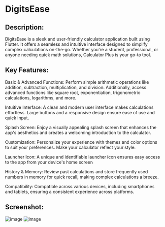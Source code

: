 # DigitsEase

## Description:

DigitsEase is a sleek and user-friendly calculator application built using Flutter. It offers a seamless and intuitive interface designed to simplify complex calculations on-the-go. Whether you're a student, professional, or anyone needing quick math solutions, Calculator Plus is your go-to tool.

## Key Features:

Basic & Advanced Functions: Perform simple arithmetic operations like addition, subtraction, multiplication, and division. Additionally, access advanced functions like square root, exponentiation, trigonometric calculations, logarithms, and more.

Intuitive Interface: A clean and modern user interface makes calculations effortless. Large buttons and a responsive design ensure ease of use and quick input.

Splash Screen: Enjoy a visually appealing splash screen that enhances the app's aesthetics and creates a welcoming introduction to the calculator.

Customization: Personalize your experience with themes and color options to suit your preferences. Make your calculator reflect your style.

Launcher Icon: A unique and identifiable launcher icon ensures easy access to the app from your device's home screen

History & Memory: Review past calculations and store frequently used numbers in memory for quick recall, making complex calculations a breeze.

Compatibility: Compatible across various devices, including smartphones and tablets, ensuring a consistent experience across platforms.

## Screenshot:

![image](https://github.com/saicharan21-dev/calculator_application/assets/75615707/b2058a2b-0aee-4d34-8bc2-9b91b0a8ebae)
![image](https://github.com/saicharan21-dev/calculator_application/assets/75615707/08a0eadc-dc76-4664-bce8-7c73f2bbe1d2)

